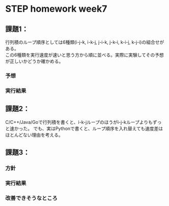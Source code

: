 # STEP homework week7  
## 課題1：  
行列積のループ順序としては6種類(i-j-k, i-k-j, j-i-k, j-k-i, k-i-j, k-j-i)の組合せがある。  
この6種類を実行速度が速いと思う方から順に並べる。実際に実験してその予想が正しいかどうか確かめる。
    
### 予想


### 実行結果

### 



## 課題2：  
C/C++/Java/Goで行列積を書くと、i-k-jループのほうがi-j-kループよりもずっと速かった。
でも、実はPythonで書くと、ループ順序を入れ替えても速度差はほとんどない理由を考える。




## 課題3：  




### 方針

### 実行結果

### 改善できそうなところ
